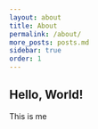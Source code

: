 ```yaml
---
layout: about
title: About
permalink: /about/
more_posts: posts.md
sidebar: true
order: 1
---
```

## Hello, World!

This is me

